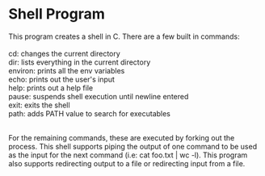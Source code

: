 # Shell Program
This program creates a shell in C. There are a few built in commands:<br/>
<br />
cd: changes the current directory<br />
dir: lists everything in the current directory<br />
environ: prints all the env variables<br />
echo: prints out the user's input<br />
help: prints out a help file<br />
pause: suspends shell execution until newline entered<br />
exit: exits the shell<br />
path: adds PATH value to search for executables <br />
<br />

For the remaining commands, these are executed by forking out the process. This shell supports piping the output of one 
command to be used as the input for the next command (i.e: cat foo.txt | wc -l). This program also supports redirecting 
output to a file or redirecting input from a file.
